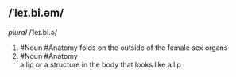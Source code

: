 ## /ˈleɪ.bi.əm/
*plural* /ˈleɪ.bi.ə/
1. #Noun #Anatomy 
folds on the outside of the female sex organs
2. #Noun #Anatomy  
a lip or a structure in the body that looks like a lip
